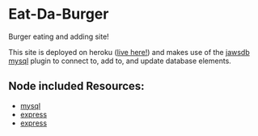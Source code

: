 # Eat-Da-Burger
Burger eating and adding site!

This site is deployed on heroku ([live here!](https://boiling-eyrie-19832.herokuapp.com/)) and makes
use of the [jawsdb mysql](https://elements.heroku.com/addons/jawsdb) plugin to connect to, add to, and update database elements.

## Node included Resources:
- [mysql](https://www.npmjs.com/package/mysql)
- [express](https://www.npmjs.com/package/express)
- [express](https://www.npmjs.com/package/express-handlebars)
